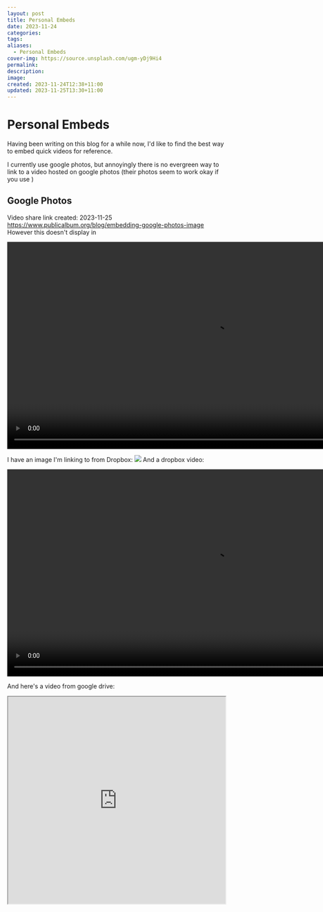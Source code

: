 ```yaml
---
layout: post
title: Personal Embeds
date: 2023-11-24
categories: 
tags: 
aliases:
  - Personal Embeds
cover-img: https://source.unsplash.com/ugm-yDj9Hi4
permalink: 
description: 
image: 
created: 2023-11-24T12:38+11:00
updated: 2023-11-25T13:30+11:00
---
```

# Personal Embeds
Having been writing on this blog for a while now, I'd like to find the best way to embed quick videos for reference.

I currently use google photos, but annoyingly there is no evergreen way to link to a video hosted on google photos (their photos seem to work okay if you use )

## Google Photos
Video share link created: 2023-11-25
https://www.publicalbum.org/blog/embedding-google-photos-image
However this doesn't display in 
<div style="width:100%;height:480px;background-color:black;text-align:center;">
  <video style="height:100%;" controls>
    <source src="https://lh3.googleusercontent.com/pw/ADCreHdueV-upAkPNX1AaAqbfizHrdGRYxqR9c0ciRugZLKrQPreYTpkG762vavlD68NDyEJOcblgZldEo3IDXEvBiLi7dd93UkWAP5YgVDN2C6enoPyS2jB=m18" type="video/mp4">
  </video>
</div>


I have an image I'm linking to from Dropbox:
![](https://www.dropbox.com/scl/fi/oey3qw850g2ofnkifxzz6/Screenshot-2023-08-01-183417.png?rlkey=ejp3dhekzaqnposal7mr3escd&raw=1)
And a dropbox video:
<div style="width:100%;height:480px;background-color:black;text-align:center;"> <video style="height:100%;" controls> <source src="https://www.dropbox.com/scl/fi/7i1vg22caklsxvx5kmgqw/MVI_0935.MOV?rlkey=lgwtwk0pqv67w53rcgknqqtug&raw=1" type="video/mp4"> </video> </div>

And here's a video from google drive:
<iframe src="https://drive.google.com/file/d/1-uvlqCNFNsrhs_gYSH_1lezJ4hQFUnlb/preview" width="100%" height="480px" allow="autoplay"></iframe>

